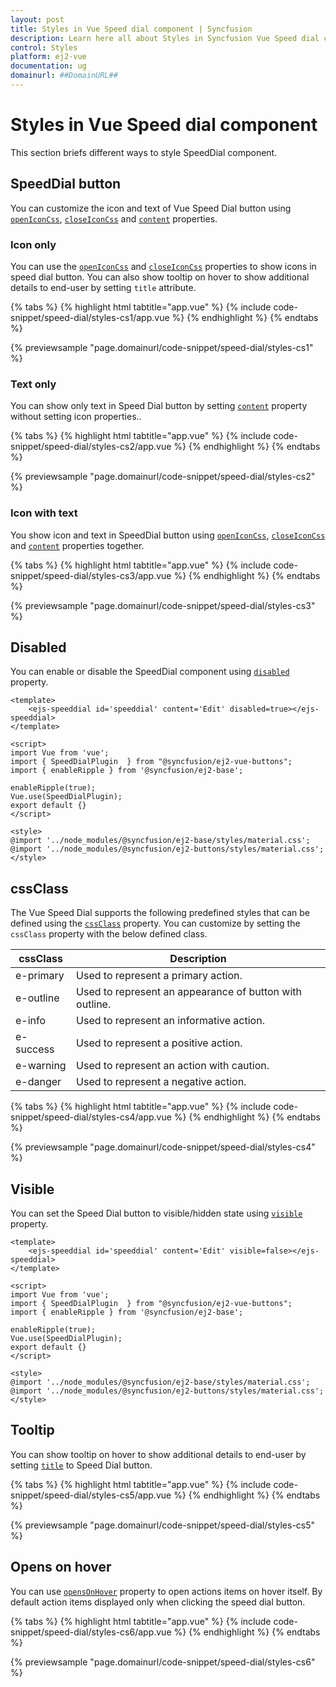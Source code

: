 ```yaml
---
layout: post
title: Styles in Vue Speed dial component | Syncfusion
description: Learn here all about Styles in Syncfusion Vue Speed dial component of Syncfusion Essential JS 2 and more.
control: Styles 
platform: ej2-vue
documentation: ug
domainurl: ##DomainURL##
---
```


# Styles in Vue Speed dial component

This section briefs different ways to style SpeedDial component.

## SpeedDial button

You can customize the icon and text of Vue Speed Dial button using [`openIconCss`](https://ej2.syncfusion.com/vue/documentation/api/speed-dial/#openiconcss), [`closeIconCss`](https://ej2.syncfusion.com/vue/documentation/api/speed-dial/#closeiconcss) and [`content`](https://ej2.syncfusion.com/vue/documentation/api/speed-dial/#content) properties.

### Icon only

You can use the [`openIconCss`](https://ej2.syncfusion.com/vue/documentation/api/speed-dial/#openiconcss) and [`closeIconCss`](https://ej2.syncfusion.com/vue/documentation/api/speed-dial/#closeiconcss) properties to show icons in speed dial button. You can also show tooltip on hover to show additional details to end-user by setting `title` attribute.

{% tabs %}
{% highlight html tabtitle="app.vue" %}
{% include code-snippet/speed-dial/styles-cs1/app.vue %}
{% endhighlight %}
{% endtabs %}
        
{% previewsample "page.domainurl/code-snippet/speed-dial/styles-cs1" %}

### Text only

You can show only text in Speed Dial button by setting [`content`](https://ej2.syncfusion.com/vue/documentation/api/speed-dial/#content) property  without setting icon properties..

{% tabs %}
{% highlight html tabtitle="app.vue" %}
{% include code-snippet/speed-dial/styles-cs2/app.vue %}
{% endhighlight %}
{% endtabs %}
        
{% previewsample "page.domainurl/code-snippet/speed-dial/styles-cs2" %}

### Icon with text

You show icon and text in SpeedDial button using [`openIconCss`](https://ej2.syncfusion.com/vue/documentation/api/speed-dial/#openiconcss), [`closeIconCss`](https://ej2.syncfusion.com/vue/documentation/api/speed-dial/#closeiconcss) and [`content`](https://ej2.syncfusion.com/vue/documentation/api/speed-dial/#content) properties together.

{% tabs %}
{% highlight html tabtitle="app.vue" %}
{% include code-snippet/speed-dial/styles-cs3/app.vue %}
{% endhighlight %}
{% endtabs %}
        
{% previewsample "page.domainurl/code-snippet/speed-dial/styles-cs3" %}

## Disabled

You can enable or disable the SpeedDial component using [`disabled`](https://ej2.syncfusion.com/vue/documentation/api/speed-dial/#disabled) property.

```
<template>
    <ejs-speeddial id='speeddial' content='Edit' disabled=true></ejs-speeddial>
</template>

<script>
import Vue from 'vue';
import { SpeedDialPlugin  } from "@syncfusion/ej2-vue-buttons";
import { enableRipple } from '@syncfusion/ej2-base';

enableRipple(true);
Vue.use(SpeedDialPlugin);
export default {}
</script>

<style>
@import '../node_modules/@syncfusion/ej2-base/styles/material.css';
@import '../node_modules/@syncfusion/ej2-buttons/styles/material.css';
</style>
```

## cssClass

The Vue Speed Dial supports the following predefined styles that can be defined using the [`cssClass`](https://ej2.syncfusion.com/vue/documentation/api/speed-dial/#cssclass) property. You can customize by setting the `cssClass` property with the below defined class.

| cssClass | Description |
| -------- | -------- |
| e-primary | Used to represent a primary action. |
| e-outline |  Used to represent an appearance of button with outline. |
| e-info |  Used to represent an informative action. |
| e-success | Used to represent a positive action. |
| e-warning | Used to represent an action with caution. |
| e-danger | Used to represent a negative action. |

{% tabs %}
{% highlight html tabtitle="app.vue" %}
{% include code-snippet/speed-dial/styles-cs4/app.vue %}
{% endhighlight %}
{% endtabs %}
        
{% previewsample "page.domainurl/code-snippet/speed-dial/styles-cs4" %}

## Visible

You can set the Speed Dial button to visible/hidden state using [`visible`](https://ej2.syncfusion.com/vue/documentation/api/speed-dial/#visible) property.

```
<template>
    <ejs-speeddial id='speeddial' content='Edit' visible=false></ejs-speeddial>
</template>

<script>
import Vue from 'vue';
import { SpeedDialPlugin  } from "@syncfusion/ej2-vue-buttons";
import { enableRipple } from '@syncfusion/ej2-base';

enableRipple(true);
Vue.use(SpeedDialPlugin);
export default {}
</script>

<style>
@import '../node_modules/@syncfusion/ej2-base/styles/material.css';
@import '../node_modules/@syncfusion/ej2-buttons/styles/material.css';
</style>
```

## Tooltip

You can show tooltip on hover to show additional details to end-user by setting [`title`](https://ej2.syncfusion.com/vue/documentation/api/speed-dial/speedDialItemModel/#title) to Speed Dial button.

{% tabs %}
{% highlight html tabtitle="app.vue" %}
{% include code-snippet/speed-dial/styles-cs5/app.vue %}
{% endhighlight %}
{% endtabs %}
        
{% previewsample "page.domainurl/code-snippet/speed-dial/styles-cs5" %}

## Opens on hover

You can use [`opensOnHover`](https://ej2.syncfusion.com/vue/documentation/api/speed-dial/#opensonhover) property to open actions items on hover itself. By default action items displayed only when clicking the speed dial button.

{% tabs %}
{% highlight html tabtitle="app.vue" %}
{% include code-snippet/speed-dial/styles-cs6/app.vue %}
{% endhighlight %}
{% endtabs %}
        
{% previewsample "page.domainurl/code-snippet/speed-dial/styles-cs6" %}